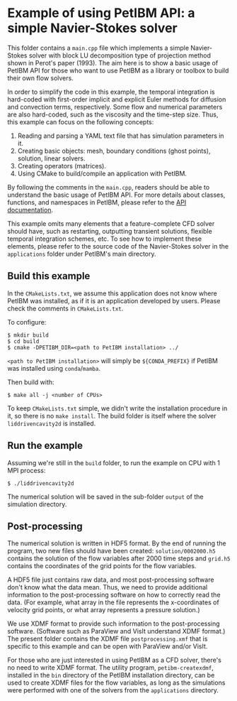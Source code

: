# Example of using PetIBM API: a simple Navier-Stokes solver

This folder contains a `main.cpp` file which implements a simple Navier-Stokes solver with block LU decomposition type of projection method shown in Perot's paper (1993).
The aim here is to show a basic usage of PetIBM API for those who want to use PetIBM as a library or toolbox to build their own flow solvers.

In order to simplify the code in this example, the temporal integration is hard-coded with first-order implicit and explicit Euler methods for diffusion and convection terms, respectively.
Some flow and numerical parameters are also hard-coded, such as the viscosity and the time-step size.
Thus, this example can focus on the following concepts:

1. Reading and parsing a YAML text file that has simulation parameters in it.
2. Creating basic objects: mesh, boundary conditions (ghost points), solution, linear solvers.
3. Creating operators (matrices).
4. Using CMake to build/compile an application with PetIBM.

By following the comments in the `main.cpp`, readers should be able to understand the basic usage of PetIBM API.
For more details about classes, functions, and namespaces in PetIBM, please refer to the [API documentation](https://barbagroup.github.io/PetIBM/modules.html).

This example omits many elements that a feature-complete CFD solver should have, such as restarting, outputting transient solutions, flexible temporal integration schemes, etc.
To see how to implement these elements, please refer to the source code of the Navier-Stokes solver in the `applications` folder under PetIBM's main directory.

## Build this example

In the `CMakeLists.txt`, we assume this application does not know where PetIBM was installed, as if it is an application developed by users. Please check the comments in `CMakeLists.txt`.

To configure:

```shell
$ mkdir build
$ cd build
$ cmake -DPETIBM_DIR=<path to PetIBM installation> ../
```

`<path to PetIBM installation>` will simply be `${CONDA_PREFIX}` if PetIBM was installed using `conda`/`mamba`.

Then build with:

```shell
$ make all -j <number of CPUs>
```

To keep `CMakeLists.txt` simple, we didn't write the installation procedure in it, so there is no `make install`.
The build folder is itself where the solver `liddrivencavity2d` is installed.

## Run the example

Assuming we're still in the `build` folder, to run the example on CPU with 1 MPI process:

```shell
$ ./liddrivencavity2d
```

The numerical solution will be saved in the sub-folder `output` of the simulation directory.

## Post-processing

The numerical solution is written in HDF5 format.
By the end of running the program, two new files should have been created: `solution/0002000.h5` contains the solution of the flow variables after 2000 time steps and `grid.h5` contains the coordinates of the grid points for the flow variables.

A HDF5 file just contains raw data, and most post-processing software don't know what the data mean.
Thus, we need to provide additional information to the post-processing software on how to correctly read the data.
(For example, what array in the file represents the x-coordinates of velocity grid points, or what array represents a pressure solution.)

We use XDMF format to provide such information to the post-processing software.
(Software such as ParaView and VisIt understand XDMF format.)
The present folder contains the XDMF file `postprocessing.xmf` that is specific to this example and can be open with ParaView and/or VisIt.

For those who are just interested in using PetIBM as a CFD solver, there's no need to write XDMF format.
The utility program, `petibm-createxdmf`, installed in the `bin` directory of the PetIBM installation directory, can be used to create XDMF files for the flow variables, as long as the simulations were performed with one of the solvers from the `applications` directory.
